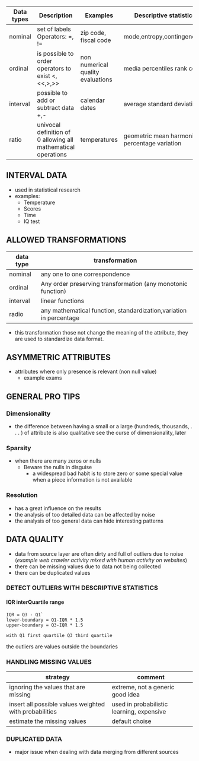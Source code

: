 
| Data types | Description                                                   | Examples                          | Descriptive statistics allowed                    | Domain    |
| ---------- | ------------------------------------------------------------- | --------------------------------- | ------------------------------------------------- | --------- |
| nominal    | set of labels Operators: =, !=                                | zip code, fiscal code             | mode,entropy,contingency,correlation              | Discrete  |
| ordinal    | is possible to order operators to exist <,<<,>,>>             | non numerical quality evaluations | media percentiles rank correlations               | Discrite  |
| interval   | possible to add or subtract data +,-                          | calendar dates                    | average standard deviations                       | Continous |
| ratio      | univocal definition of 0 allowing all mathematical operations | temperatures                      | geometric mean harmonic mean percentage variation | Continous |


## INTERVAL DATA

- used in statistical research
- examples:
	- Temperature
	- Scores
	- Time
	- IQ test

## ALLOWED TRANSFORMATIONS

| data type | transformation                                                     |
| --------- | ------------------------------------------------------------------ |
| nominal   | any one to one correspondence                                      |
| ordinal   | Any order preserving transformation (any monotonic function)       |
| interval  | linear functions                                                   |
| radio     | any mathematical function, standardization,variation in percentage |

- this transformation those not change the meaning of the attribute, they are used to standardize data format.

## ASYMMETRIC ATTRIBUTES

- attributes where only presence is relevant (non null value)
	- example exams 

## GENERAL PRO TIPS
### Dimensionality
 - the difference between having a small or a large (hundreds, thousands, . . . ) of attribute is also qualitative see the curse of dimensionality, later
### Sparsity
- when there are many zeros or nulls
	- Beware the nulls in disguise
		- a widespread bad habit is to store zero or some special value when a piece information is not available
### Resolution
- has a great influence on the results
- the analysis of too detailed data can be affected by noise
- the analysis of too general data can hide interesting patterns



## DATA QUALITY

- data from source layer are often dirty and full of outliers due to noise (*example web crawler activity mixed with human activity on websites*)
- there can be missing values due to data not being collected 
- there can be duplicated values

### DETECT OUTLIERS WITH DESCRIPTIVE STATISTICS

#### IQR interQuartile range

```
IQR = Q3 - Q1`
lower-boundary = Q1-IQR * 1.5
upper-boundary = Q3-IQR * 1.5

with Q1 first quartile Q3 third quartile 
```

the outliers are values outside the boundaries

### HANDLING MISSING VALUES

| strategy                                              | comment                                   |
| ----------------------------------------------------- | ----------------------------------------- |
| ignoring the values that are missing                  | extreme, not a generic good idea          |
| insert all possible values weighted with probabilities | used in probabilistic learning, expensive |
| estimate the missing values| default choise|

### DUPLICATED DATA

- major issue when dealing with data merging from different sources